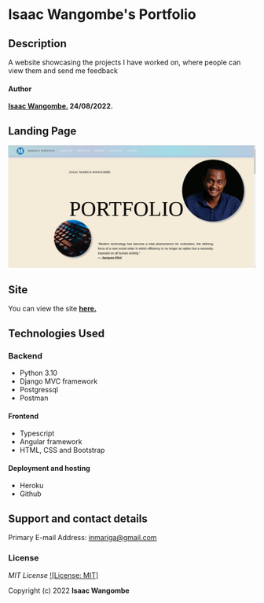 # Isaac Wangombe's Portfolio

## Description

A website showcasing the projects I have worked on, where people can view them and send me feedback

#### Author

**[Isaac Wangombe.](https://github.com/isaacmariga) 24/08/2022.**

## Landing Page

![Alt text](/src/assets/images/port.png)

## Site

You can view the site **[here.](https://isaacwangombe.github.io/Wangombe-Portfolio/)**

## Technologies Used

### Backend

- Python 3.10
- Django MVC framework
- Postgressql
- Postman

#### Frontend

- Typescript
- Angular framework
- HTML, CSS and Bootstrap

#### Deployment and hosting

- Heroku
- Github

## Support and contact details

Primary E-mail Address: inmariga@gmail.com

### License

_MIT License_ [![License: MIT]](license/MIT)

Copyright (c) 2022 **Isaac Wangombe**
